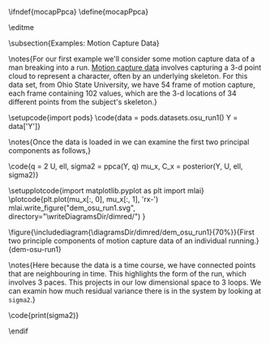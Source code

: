 \ifndef{mocapPpca}
\define{mocapPpca}

\editme

\subsection{Examples: Motion Capture Data}

\notes{For our first example we'll consider some motion capture data of a
man breaking into a run. [Motion capture data](http://en.wikipedia.org/wiki/Motion_capture) involves capturing a 3-d point cloud to represent a character, often by an underlying skeleton. For this data set, from Ohio State University, we have 54 frame of motion capture, each frame containing 102 values, which are the 3-d locations of 34 different points from the subject's skeleton.}

\setupcode{import pods}
\code{data = pods.datasets.osu_run1()
Y = data['Y']}

\notes{Once the data is loaded in we can examine the first two principal components as follows,}

\code{q = 2
U, ell, sigma2 = ppca(Y, q)
mu_x, C_x = posterior(Y, U, ell, sigma2)}

\setupplotcode{import matplotlib.pyplot as plt
import mlai}
\plotcode{plt.plot(mu_x[:, 0], mu_x[:, 1], 'rx-')
mlai.write_figure("dem_osu_run1.svg", directory="\writeDiagramsDir/dimred/")
}

\figure{\includediagram{\diagramsDir/dimred/dem_osu_run1}{70%}}{First two principle components of motion capture data of an individual running.}{dem-osu-run1}

\notes{Here because the data is a time course, we have connected points that are
neighbouring in time. This highlights the form of the run, which involves 3
paces. This projects in our low dimensional space to 3 loops. We can examin how
much residual variance there is in the system by looking at `sigma2`.}

\code{print(sigma2)}

\endif
